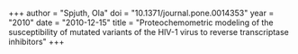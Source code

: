 +++
author = "Spjuth, Ola"
doi = "10.1371/journal.pone.0014353"
year = "2010"
date = "2010-12-15"
title = "Proteochemometric modeling of the susceptibility of mutated variants of the HIV-1 virus to reverse transcriptase inhibitors"
+++

